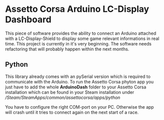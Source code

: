 # Assetto Corsa Arduino LC-Display Dashboard

This piece of software provides the ability to connect an Arduino attached with a LC-Display-Shield to display some game relevant informations in real time. This project is currently in it's very beginning. The software needs refactoring that will probably happen within the next months. 


## Python

This library already comes with an pySerial version which is required to communicate with the Arduino. To run the Assetto Corsa phyton app you just have to add the whole **ArduinoDash** folder to your Assetto Corsa installation which can be found in your Steam installation under */Steam/SteamApps/common/assettocorsa/apps/python*

You have to configure the right COM-port on your PC. Otherwise the app will crash until it tries to connect again on the next start of a race. 

